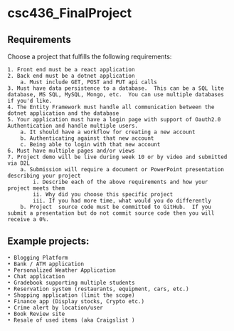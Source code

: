 # csc436_FinalProject

## Requirements
Choose a project that fulfills the following requirements:

	1. Front end must be a react application
	2. Back end must be a dotnet application
		a. Must include GET, POST and PUT api calls
	3. Must have data persistence to a database.  This can be a SQL lite database, MS SQL, MySQL, Mongo, etc.  You can use multiple databases if you'd like. 
	4. The Entity Framework must handle all communication between the dotnet application and the database
	5. Your application must have a login page with support of Oauth2.0 Authentication and handle multiple users.
		a. It should have a workflow for creating a new account
		b. Authenticating against that new account
		c. Being able to login with that new account
	6. Must have multiple pages and/or views
	7. Project demo will be live during week 10 or by video and submitted via D2L
		a. Submission will require a document or PowerPoint presentation describing your project
			i. Describe each of the above requirements and how your project meets them
			ii. Why did you choose this specific project
			iii. If you had more time, what would you do differently
		b. Project  source code must be committed to GitHub.  If you submit a presentation but do not commit source code then you will receive a 0%.  


## Example projects:
	• Blogging Platform
	• Bank / ATM application
	• Personalized Weather Application
	• Chat application
	• Gradebook supporting multiple students
	• Reservation system (restaurants, equipment, cars, etc.)
	• Shopping application (limit the scope)
	• Finance app (Display stocks, Crypto etc.)
	• Crime alert by location/user
	• Book Review site
	• Resale of used items (aka Craigslist )
